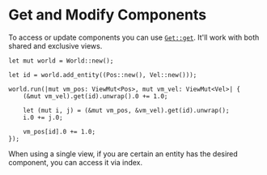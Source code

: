 # Get and Modify Components

To access or update components you can use [`Get::get`](https://docs.rs/shipyard/latest/shipyard/trait.Get.html#tymethod.get). It'll work with both shared and exclusive views.

```rust, noplaypen
let mut world = World::new();

let id = world.add_entity((Pos::new(), Vel::new()));

world.run(|mut vm_pos: ViewMut<Pos>, mut vm_vel: ViewMut<Vel>| {
    (&mut vm_vel).get(id).unwrap().0 += 1.0;

    let (mut i, j) = (&mut vm_pos, &vm_vel).get(id).unwrap();
    i.0 += j.0;

    vm_pos[id].0 += 1.0;
});
```

When using a single view, if you are certain an entity has the desired component, you can access it via index.
